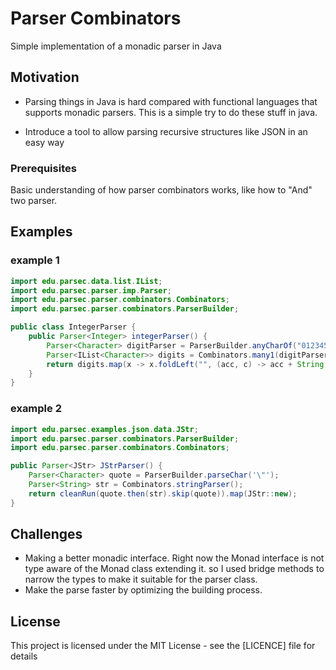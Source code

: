 # Parser Combinators

Simple implementation of a monadic parser in Java

## Motivation

- Parsing things in Java is hard compared with functional languages that supports monadic parsers.
This is a simple try to do these stuff in java.

- Introduce a tool to allow parsing recursive structures like JSON in an easy way

### Prerequisites

Basic understanding of how parser combinators works, like how to "And" two parser.

## Examples
### example 1
```java
import edu.parsec.data.list.IList;
import edu.parsec.parser.imp.Parser;
import edu.parsec.parser.combinators.Combinators;
import edu.parsec.parser.combinators.ParserBuilder;

public class IntegerParser {
	public Parser<Integer> integerParser() {
		Parser<Character> digitParser = ParserBuilder.anyCharOf("0123456789");
		Parser<IList<Character>> digits = Combinators.many1(digitParser);
		return digits.map(x -> x.foldLeft("", (acc, c) -> acc + String.valueOf(c))).map(Integer::parseInt);
	}
}
```
### example 2
```java
import edu.parsec.examples.json.data.JStr;
import edu.parsec.parser.combinators.ParserBuilder;
import edu.parsec.parser.combinators.Combinators;

public Parser<JStr> JStrParser() {
	Parser<Character> quote = ParserBuilder.parseChar('\"');
	Parser<String> str = Combinators.stringParser();
	return cleanRun(quote.then(str).skip(quote)).map(JStr::new);
}
```

## Challenges
- Making a better monadic interface. Right now the Monad interface is not type aware of the Monad class extending it. so I used bridge methods to narrow the types to make it suitable for the parser class.
- Make the parse faster by optimizing the building process.

## License

This project is licensed under the MIT License - see the [LICENCE] file for details

